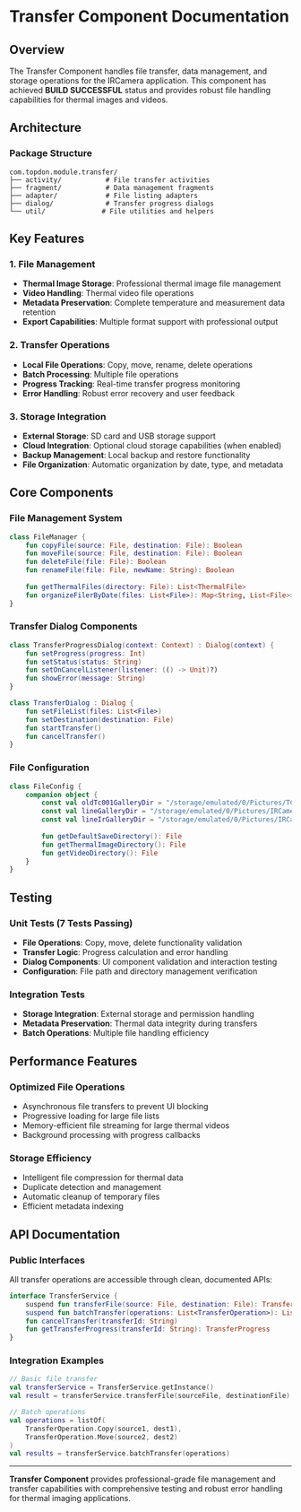 # Transfer Component Documentation

## Overview
The Transfer Component handles file transfer, data management, and storage operations for the IRCamera application. This component has achieved **BUILD SUCCESSFUL** status and provides robust file handling capabilities for thermal images and videos.

## Architecture

### Package Structure
```
com.topdon.module.transfer/
├── activity/           # File transfer activities
├── fragment/           # Data management fragments
├── adapter/            # File listing adapters
├── dialog/             # Transfer progress dialogs
└── util/              # File utilities and helpers
```

## Key Features

### 1. File Management
- **Thermal Image Storage**: Professional thermal image file management
- **Video Handling**: Thermal video file operations
- **Metadata Preservation**: Complete temperature and measurement data retention
- **Export Capabilities**: Multiple format support with professional output

### 2. Transfer Operations
- **Local File Operations**: Copy, move, rename, delete operations
- **Batch Processing**: Multiple file operations
- **Progress Tracking**: Real-time transfer progress monitoring
- **Error Handling**: Robust error recovery and user feedback

### 3. Storage Integration
- **External Storage**: SD card and USB storage support
- **Cloud Integration**: Optional cloud storage capabilities (when enabled)
- **Backup Management**: Local backup and restore functionality
- **File Organization**: Automatic organization by date, type, and metadata

## Core Components

### File Management System
```kotlin
class FileManager {
    fun copyFile(source: File, destination: File): Boolean
    fun moveFile(source: File, destination: File): Boolean
    fun deleteFile(file: File): Boolean
    fun renameFile(file: File, newName: String): Boolean
    
    fun getThermalFiles(directory: File): List<ThermalFile>
    fun organizeFilerByDate(files: List<File>): Map<String, List<File>>
}
```

### Transfer Dialog Components
```kotlin
class TransferProgressDialog(context: Context) : Dialog(context) {
    fun setProgress(progress: Int)
    fun setStatus(status: String)
    fun setOnCancelListener(listener: (() -> Unit)?)
    fun showError(message: String)
}

class TransferDialog : Dialog {
    fun setFileList(files: List<File>)
    fun setDestination(destination: File)
    fun startTransfer()
    fun cancelTransfer()
}
```

### File Configuration
```kotlin
class FileConfig {
    companion object {
        const val oldTc001GalleryDir = "/storage/emulated/0/Pictures/TC001/"
        const val lineGalleryDir = "/storage/emulated/0/Pictures/IRCamera/Line/"
        const val lineIrGalleryDir = "/storage/emulated/0/Pictures/IRCamera/Thermal/"
        
        fun getDefaultSaveDirectory(): File
        fun getThermalImageDirectory(): File
        fun getVideoDirectory(): File
    }
}
```

## Testing

### Unit Tests (7 Tests Passing)
- **File Operations**: Copy, move, delete functionality validation
- **Transfer Logic**: Progress calculation and error handling
- **Dialog Components**: UI component validation and interaction testing
- **Configuration**: File path and directory management verification

### Integration Tests
- **Storage Integration**: External storage and permission handling
- **Metadata Preservation**: Thermal data integrity during transfers
- **Batch Operations**: Multiple file handling efficiency

## Performance Features

### Optimized File Operations
- Asynchronous file transfers to prevent UI blocking
- Progressive loading for large file lists
- Memory-efficient file streaming for large thermal videos
- Background processing with progress callbacks

### Storage Efficiency
- Intelligent file compression for thermal data
- Duplicate detection and management
- Automatic cleanup of temporary files
- Efficient metadata indexing

## API Documentation

### Public Interfaces
All transfer operations are accessible through clean, documented APIs:
```kotlin
interface TransferService {
    suspend fun transferFile(source: File, destination: File): TransferResult
    suspend fun batchTransfer(operations: List<TransferOperation>): List<TransferResult>
    fun cancelTransfer(transferId: String)
    fun getTransferProgress(transferId: String): TransferProgress
}
```

### Integration Examples
```kotlin
// Basic file transfer
val transferService = TransferService.getInstance()
val result = transferService.transferFile(sourceFile, destinationFile)

// Batch operations
val operations = listOf(
    TransferOperation.Copy(source1, dest1),
    TransferOperation.Move(source2, dest2)
)
val results = transferService.batchTransfer(operations)
```

---

**Transfer Component** provides professional-grade file management and transfer capabilities with comprehensive testing and robust error handling for thermal imaging applications.